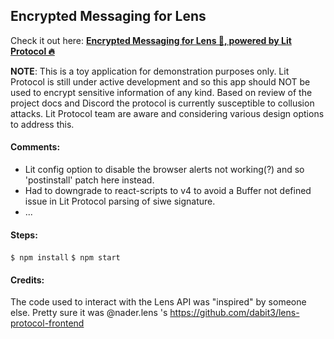 ## Encrypted Messaging for Lens 

Check it out here: [**Encrypted Messaging for Lens 🌿, powered by Lit Protocol 🔥**](https://lens-encrypted-messaging.netlify.app/)

**NOTE**: This is a toy application for demonstration purposes only. Lit Protocol is still under active development and so this app should NOT be used to encrypt sensitive information of any kind. Based on review of the project docs and Discord the protocol is currently susceptible to collusion attacks. Lit Protocol team are aware and considering various design options to address this.  

#### Comments: 
- Lit config option to disable the browser alerts not working(?) and so 'postinstall' patch here instead. 
- Had to downgrade to react-scripts to v4 to avoid a Buffer not defined issue in Lit Protocol parsing of siwe signature.
- ...

#### Steps: 
`$ npm install`
`$ npm start` 

#### Credits: 
The code used to interact with the Lens API was "inspired" by someone else. Pretty sure it was @nader.lens 's https://github.com/dabit3/lens-protocol-frontend 
